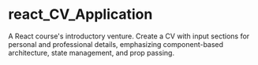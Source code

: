 # react_CV_Application
A React course's introductory venture. Create a CV with input sections for personal and professional details, emphasizing component-based architecture, state management, and prop passing.
